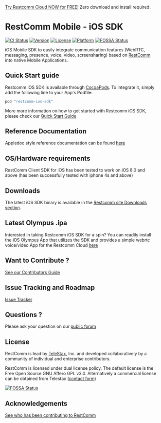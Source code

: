 
[Try Restcomm Cloud NOW for FREE!](https://www.restcomm.com/sign-up/) Zero download and install required.


# RestComm Mobile - iOS SDK

[![CI Status](http://img.shields.io/travis/RestComm/restcomm-ios-sdk.svg?style=flat)](https://travis-ci.org/RestComm/restcomm-ios-sdk)
[![Version](https://img.shields.io/cocoapods/v/restcomm-ios-sdk.svg?style=flat)](http://cocoapods.org/pods/restcomm-ios-sdk)
[![License](https://img.shields.io/cocoapods/l/restcomm-ios-sdk.svg?style=flat)](http://cocoapods.org/pods/restcomm-ios-sdk)
[![Platform](https://img.shields.io/cocoapods/p/restcomm-ios-sdk.svg?style=flat)](http://cocoapods.org/pods/restcomm-ios-sdk)
[![FOSSA Status](https://app.fossa.io/api/projects/git%2Bhttps%3A%2F%2Fgithub.com%2FRestComm%2Frestcomm-ios-sdk.svg?type=shield)](https://app.fossa.io/projects/git%2Bhttps%3A%2F%2Fgithub.com%2FRestComm%2Frestcomm-ios-sdk?ref=badge_shield)

iOS Mobile SDK to easily integrate communication features (WebRTC, messaging, presence, voice, video, screensharing) based on [RestComm](http://restcomm.com/) into native Mobile Applications.

## Quick Start guide

Restcomm iOS SDK is available through [CocoaPods](http://cocoapods.org). To integrate it, simply add the following line to your App's Podfile:

```ruby
pod "restcomm-ios-sdk"
```

More more information on how to get started with Restcomm iOS SDK, please check our [Quick Start Guide](http://docs.telestax.com/restcomm-client-ios-sdk-quick-start/)

## Reference Documentation

Appledoc style reference documentation can be found [here](http://restcomm.github.io/restcomm-ios-sdk/doc/html/)

## OS/Hardware requirements

RestComm Client SDK for iOS has been tested to work on iOS 8.0 and above (has been successfully tested with iphone 4s and above)

## Downloads

The latest iOS SDK binary is available in the [Restcomm site Downloads section](https://www.restcomm.com/downloads/).

## Latest Olympus .ipa

Interested in taking Restcomm iOS SDK for a spin? You can readily install the iOS Olympus App that utilizes the SDK and provides a simple webrtc voice/video App for the Restcomm Cloud [here](https://tsfr.io/xex2zc)

## Want to Contribute ? 

[See our Contributors Guide](https://github.com/Restcomm/Restcomm-Connect/wiki/Contribute-to-RestComm)

## Issue Tracking and Roadmap

[Issue Tracker](https://github.com/restcomm/restcomm-ios-sdk/issues)

## Questions ?

Please ask your question on our [public forum](http://groups.google.com/group/restcomm)

## License

RestComm is lead by [TeleStax](http://www.telestax.com/), Inc. and developed collaboratively by a community of individual and enterprise contributors.

RestComm is licensed under dual license policy. The default license is the Free Open Source GNU Affero GPL v3.0. Alternatively a commercial license can be obtained from Telestax ([contact form](https://www.restcomm.com/contact/))


[![FOSSA Status](https://app.fossa.io/api/projects/git%2Bhttps%3A%2F%2Fgithub.com%2FRestComm%2Frestcomm-ios-sdk.svg?type=large)](https://app.fossa.io/projects/git%2Bhttps%3A%2F%2Fgithub.com%2FRestComm%2Frestcomm-ios-sdk?ref=badge_large)

## Acknowledgements

[See who has been contributing to RestComm](https://www.restcomm.com/acknowledgments/)

